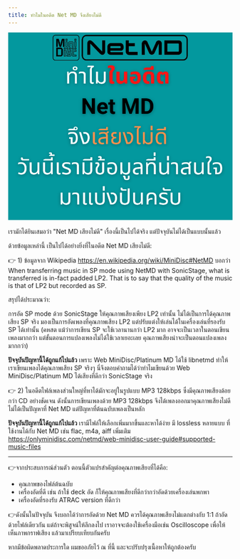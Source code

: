 ```yaml
---
title: ทำไมในอดีต Net MD จึงเสียงไม่ดี
---
```


![](images/why-did-netmd-not-produce-good-sound-quality-in-the-past/netmd-sound-quality-cover.png)

เรามักได้ยินเสมอว่า "Net MD เสียงไม่ดี" เรื่องนี้เป็นไปได้จริง แต่ปัจจุบันไม่ได้เป็นแบบนั้นแล้ว

ด้วยข้อมูลเหล่านี้ เป็นไปได้อย่างยิ่งที่ในอดีต Net MD เสียงไม่ดี:

👉 1) ข้อมูลจาก Wikipedia https://en.wikipedia.org/wiki/MiniDisc#NetMD บอกว่า
When transferring music in SP mode using NetMD with SonicStage, what is transferred is in-fact padded LP2. That is to say that the quality of the music is that of LP2 but recorded as SP.

สรุปได้ประมาณว่า:

การอัด SP mode ด้วย SonicStage ให้คุณภาพเสียงเพียง LP2 เท่านั้น ไม่ได้เป็นการได้คุณภาพเสียง SP จริง
มองเป็นการอัดเพลงที่คุณภาพเสียง LP2 แต่ปรับแต่งให้เล่นได้ในเครื่องเล่นที่รองรับ SP ได้เท่านั้น
(คหสต แม้ว่าการเขียน SP จะใช้เวลานานกว่า LP2 มาก อาจจะเป็นเวลาในตอนเขียนเพลงมากกว่า แต่ขั้นตอนการแปลงเพลงไม่ได้ใช้เวลาเยอะเลย คุณภาพเสียงน่าจะเป็นตอนแปลงเพลงมากกว่า)

**ปัจจุบันปัญหานี้ได้ถูกแก้ไปแล้ว** เพราะ Web MiniDisc/Platinum MD ได้ใช้  libnetmd ทำให้เราเขียนเพลงได้คุณภาพเสียง SP จริงๆ นี่จึงตอบคำถามได้ว่าทำไมเขียนด้วย Web MiniDisc/Platinum MD ได้เสียงที่ดีกว่า SonicStage จริง

👉 2) ในอดีตไฟล์เพลงส่วนใหญ่ที่หาได้มักจะอยู่ในรูปแบบ MP3 128kbps ซึ่งมีคุณภาพเสียงด้อยกว่า CD อย่างชัดเจน
ดังนั้นการเขียนเพลงด้วย MP3 128kbps จึงได้เพลงออกมาคุณภาพเสียงไม่ดี
ไม่ได้เป็นปัญหาที่ Net MD แต่ปัญหาที่ต้นฉบับเพลงเป็นหลัก

**ปัจจุบันปัญหานี้ได้ถูกแก้ไปแล้ว** เรามีไฟล์ให้เลือกเพิ่มมากขึ้นและหาได้ง่าย มี lossless หลายแบบ ที่ใช้งานได้กับ Net MD เช่น flac, m4a, aiff เพิ่มเติม https://onlyminidisc.com/netmd/web-minidisc-user-guide#supported-music-files

---
👉จากประสบการณ์ส่วนตัว ตอนนี้ตัวแปรสำคัญต่อคุณภาพเสียงที่ได้คือ:
- คุณภาพของไฟล์ต้นฉบับ
- เครื่องอัดที่ดี เช่น ถ้าใช้ deck อัด ก็ให้คุณภาพเสียงที่ดีกว่ากว่าอัดด้วยเครื่องเล่นพกพา
- เครื่องอัดที่รองรับ ATRAC version ที่ดีกว่า

👉ดังนั้นในปัจจุบัน จึงบอกได้ว่าการอัดด้วย Net MD ควรได้คุณภาพเสียงไม่แตกต่างกับ 1:1 ถ้าอัดด้วยไฟล์เดียวกัน แต่ถ้าจะพิสูจน์ให้ลึกลงไป เราอาจจะต้องใช้เครื่องมือเช่น Oscilloscope เพื่อให้เห็นภาพกราฟเสียง แล้วมาเปรียบเทียบกันครับ

หากมีข้อผิดพลาดประการใด ผมขออภัยไว้ ณ ที่นี้ และจะปรับปรุงเนื้อหาให้ถูกต้องครับ
